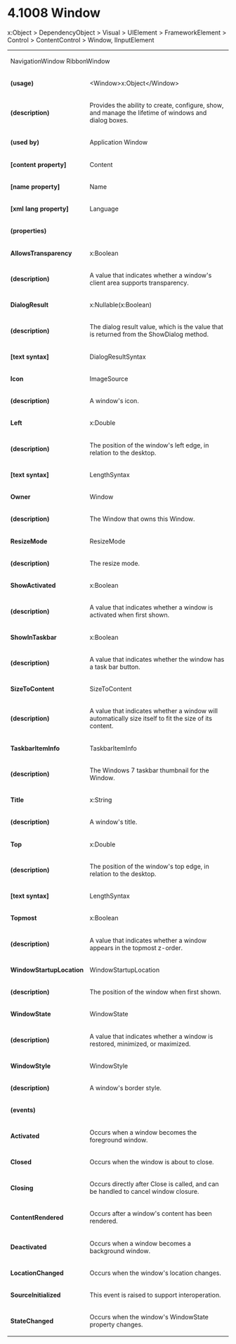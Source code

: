 <html dir="LTR" xmlns:mshelp="http://msdn.microsoft.com/mshelp" xmlns:ddue="http://ddue.schemas.microsoft.com/authoring/2003/5" xmlns:xlink="http://www.w3.org/1999/xlink" xmlns:tool="http://www.microsoft.com/tooltip"><body><input type="hidden" id="userDataCache" class="userDataStyle"><input type="hidden" id="hiddenScrollOffset"><img id="dropDownImage" style="display:none; height:0; width:0;" src="../local/drpdown.gif"><img id="dropDownHoverImage" style="display:none; height:0; width:0;" src="../local/drpdown_orange.gif"><img id="collapseImage" style="display:none; height:0; width:0;" src="../local/collapse.gif"><img id="expandImage" style="display:none; height:0; width:0;" src="../local/exp.gif"><img id="collapseAllImage" style="display:none; height:0; width:0;" src="../local/collall.gif"><img id="expandAllImage" style="display:none; height:0; width:0;" src="../local/expall.gif"><img id="copyImage" style="display:none; height:0; width:0;" src="../local/copycode.gif"><img id="copyHoverImage" style="display:none; height:0; width:0;" src="../local/copycodeHighlight.gif"><div id="header"><h1 class="heading">4.1008 Window</h1></div><div id="mainSection"><div id="mainBody"><div id="allHistory" class="saveHistory" onsave="saveAll()" onload="loadAll()"></div>
				<p xmlns:wsd="http://wsdev.schemas.microsoft.com/authoring/2008/2" xmlns:msxsl="urn:schemas-microsoft-com:xslt" xmlns:script="urn:script" xmlns:build="urn:build">
				</p>
			<div id="sectionSection0" class="section" name="collapseableSection"><content xmlns="http://ddue.schemas.microsoft.com/authoring/2003/5" xmlns:wsd="http://wsdev.schemas.microsoft.com/authoring/2008/2" xmlns:msxsl="urn:schemas-microsoft-com:xslt" xmlns:script="urn:script" xmlns:build="urn:build">
				</content></div><div id="sectionSection1" class="section" name="collapseableSection"><content xmlns="http://ddue.schemas.microsoft.com/authoring/2003/5" xmlns:wsd="http://wsdev.schemas.microsoft.com/authoring/2008/2" xmlns:msxsl="urn:schemas-microsoft-com:xslt" xmlns:script="urn:script" xmlns:build="urn:build">
					<p xmlns="">
						<mshelp:link keywords="ede4c53c-28c9-420a-b2bb-74ad1d6320fd" tabindex="0">x:Object</mshelp:link> &gt; <mshelp:link keywords="6ca4c982-6a3c-4708-a5ca-065f010b3dc0" tabindex="0">DependencyObject</mshelp:link> &gt; <mshelp:link keywords="c4c8f245-288c-44c4-bcea-89389c44d899" tabindex="0">Visual</mshelp:link> &gt; <mshelp:link keywords="85f0d550-3bad-4102-8d34-f13f46f65e31" tabindex="0">UIElement</mshelp:link> &gt; <mshelp:link keywords="3300bec6-ae43-49c6-8599-29825a5d7b31" tabindex="0">FrameworkElement</mshelp:link> &gt; <mshelp:link keywords="e54f2148-29ff-423c-b3a4-24fce557f41c" tabindex="0">Control</mshelp:link> &gt; <mshelp:link keywords="65050ae7-36eb-4821-89a3-d3178f5b9e5f" tabindex="0">ContentControl</mshelp:link> &gt; Window, <mshelp:link keywords="c1b80d87-0aaa-416b-b1fc-d13cf0ea5c1e" tabindex="0">IInputElement</mshelp:link></p>
					<p xmlns=""><b></b></p><table class="ProtocolAuthoredTable" xmlns=""><tr>
								<td colspan="2">
									<p>
										<mshelp:link keywords="07b77951-13bd-42a5-8533-2720e05032fe" tabindex="0">NavigationWindow</mshelp:link> <mshelp:link keywords="a888ff56-7006-4968-a9cc-b55144a99c6e" tabindex="0">RibbonWindow</mshelp:link></p>
								</td>
							</tr><tr>
							<td>
								<p>
									<b>(usage)</b>
								</p>
							</td>
							<td>
								<p>&lt;Window&gt;<mshelp:link keywords="ede4c53c-28c9-420a-b2bb-74ad1d6320fd" tabindex="0">x:Object</mshelp:link>&lt;/Window&gt;</p>
							</td>
						</tr><tr>
							<td>
								<p>
									<b>(description)</b>
								</p>
							</td>
							<td>
								<p>Provides the ability to create, configure, show, and manage the lifetime of windows and dialog boxes.</p>
							</td>
						</tr><tr>
							<td>
								<p>
									<b>(used by)</b>
								</p>
							</td>
							<td>
								<p>
									<mshelp:link keywords="8751897a-5395-44cd-a8b9-d095f04c0b28" tabindex="0">Application</mshelp:link> Window</p>
							</td>
						</tr><tr>
							<td>
								<p>
									<b>[content property]</b>
								</p>
							</td>
							<td>
								<p>Content</p>
							</td>
						</tr><tr>
							<td>
								<p>
									<b>[name property]</b>
								</p>
							</td>
							<td>
								<p>Name</p>
							</td>
						</tr><tr>
							<td>
								<p>
									<b>[xml lang property]</b>
								</p>
							</td>
							<td>
								<p>Language</p>
							</td>
						</tr><tr>
							<td>
								<p>
									<b>(properties)</b>
								</p>
							</td>
							<td>
							</td>
						</tr><tr>
							<td>
								<p>
									<b>AllowsTransparency</b>
								</p>
							</td>
							<td>
								<p>
									<mshelp:link keywords="936164dd-836e-4cb8-9aab-8921de048dd2" tabindex="0">x:Boolean</mshelp:link>
								</p>
							</td>
						</tr><tr>
							<td>
								<p>
									<b>(description)</b>
								</p>
							</td>
							<td>
								<p>A value that indicates whether a window's client area supports transparency.</p>
							</td>
						</tr><tr>
							<td>
								<p>
									<b>DialogResult</b>
								</p>
							</td>
							<td>
								<p>
									<mshelp:link keywords="8bf1edad-181c-4ed7-acf8-cd4ac6b511fc" tabindex="0">x:Nullable</mshelp:link>(<mshelp:link keywords="936164dd-836e-4cb8-9aab-8921de048dd2" tabindex="0">x:Boolean</mshelp:link>)</p>
							</td>
						</tr><tr>
							<td>
								<p>
									<b>(description)</b>
								</p>
							</td>
							<td>
								<p>The dialog result value, which is the value that is returned from the ShowDialog method.</p>
							</td>
						</tr><tr>
							<td>
								<p>
									<b>[text syntax]</b>
								</p>
							</td>
							<td>
								<p>DialogResultSyntax</p>
							</td>
						</tr><tr>
							<td>
								<p>
									<b>Icon</b>
								</p>
							</td>
							<td>
								<p>
									<mshelp:link keywords="491b2f39-1553-4557-a7df-403c652dfbc7" tabindex="0">ImageSource</mshelp:link>
								</p>
							</td>
						</tr><tr>
							<td>
								<p>
									<b>(description)</b>
								</p>
							</td>
							<td>
								<p>A window's icon.</p>
							</td>
						</tr><tr>
							<td>
								<p>
									<b>Left</b>
								</p>
							</td>
							<td>
								<p>
									<mshelp:link keywords="28373470-759c-4ac0-82a3-35fbe1d6b769" tabindex="0">x:Double</mshelp:link>
								</p>
							</td>
						</tr><tr>
							<td>
								<p>
									<b>(description)</b>
								</p>
							</td>
							<td>
								<p>The position of the window's left edge, in relation to the desktop.</p>
							</td>
						</tr><tr>
							<td>
								<p>
									<b>[text syntax]</b>
								</p>
							</td>
							<td>
								<p>
									<mshelp:link keywords="abf1d29d-52fe-4eaa-9329-63fe8dbbbaf0" tabindex="0">LengthSyntax</mshelp:link>
								</p>
							</td>
						</tr><tr>
							<td>
								<p>
									<b>Owner</b>
								</p>
							</td>
							<td>
								<p>Window</p>
							</td>
						</tr><tr>
							<td>
								<p>
									<b>(description)</b>
								</p>
							</td>
							<td>
								<p>The Window that owns this Window.</p>
							</td>
						</tr><tr>
							<td>
								<p>
									<b>ResizeMode</b>
								</p>
							</td>
							<td>
								<p>
									<mshelp:link keywords="a2cfafa0-9975-4a6c-9f8b-a49bfb493046" tabindex="0">ResizeMode</mshelp:link>
								</p>
							</td>
						</tr><tr>
							<td>
								<p>
									<b>(description)</b>
								</p>
							</td>
							<td>
								<p>The resize mode.</p>
							</td>
						</tr><tr>
							<td>
								<p>
									<b>ShowActivated</b>
								</p>
							</td>
							<td>
								<p>
									<mshelp:link keywords="936164dd-836e-4cb8-9aab-8921de048dd2" tabindex="0">x:Boolean</mshelp:link>
								</p>
							</td>
						</tr><tr>
							<td>
								<p>
									<b>(description)</b>
								</p>
							</td>
							<td>
								<p>A value that indicates whether a window is activated when first shown.</p>
							</td>
						</tr><tr>
							<td>
								<p>
									<b>ShowInTaskbar</b>
								</p>
							</td>
							<td>
								<p>
									<mshelp:link keywords="936164dd-836e-4cb8-9aab-8921de048dd2" tabindex="0">x:Boolean</mshelp:link>
								</p>
							</td>
						</tr><tr>
							<td>
								<p>
									<b>(description)</b>
								</p>
							</td>
							<td>
								<p>A value that indicates whether the window has a task bar button.</p>
							</td>
						</tr><tr>
							<td>
								<p>
									<b>SizeToContent</b>
								</p>
							</td>
							<td>
								<p>
									<mshelp:link keywords="4ab0bd69-04fa-4a74-a090-0e0fe58d5637" tabindex="0">SizeToContent</mshelp:link>
								</p>
							</td>
						</tr><tr>
							<td>
								<p>
									<b>(description)</b>
								</p>
							</td>
							<td>
								<p>A value that indicates whether a window will automatically size itself to fit the size of its content.</p>
							</td>
						</tr><tr>
							<td>
								<p>
									<b>TaskbarItemInfo</b>
								</p>
							</td>
							<td>
								<p>
									<mshelp:link keywords="8021cb71-0dbf-47a4-8dd8-09b7f292c353" tabindex="0">TaskbarItemInfo</mshelp:link>
								</p>
							</td>
						</tr><tr>
							<td>
								<p>
									<b>(description)</b>
								</p>
							</td>
							<td>
								<p>The Windows 7 taskbar thumbnail for the Window.</p>
							</td>
						</tr><tr>
							<td>
								<p>
									<b>Title</b>
								</p>
							</td>
							<td>
								<p>
									<mshelp:link keywords="e37f1d31-5cbd-48d9-991b-2461aaa6158e" tabindex="0">x:String</mshelp:link>
								</p>
							</td>
						</tr><tr>
							<td>
								<p>
									<b>(description)</b>
								</p>
							</td>
							<td>
								<p>A window's title.</p>
							</td>
						</tr><tr>
							<td>
								<p>
									<b>Top</b>
								</p>
							</td>
							<td>
								<p>
									<mshelp:link keywords="28373470-759c-4ac0-82a3-35fbe1d6b769" tabindex="0">x:Double</mshelp:link>
								</p>
							</td>
						</tr><tr>
							<td>
								<p>
									<b>(description)</b>
								</p>
							</td>
							<td>
								<p>The position of the window's top edge, in relation to the desktop.</p>
							</td>
						</tr><tr>
							<td>
								<p>
									<b>[text syntax]</b>
								</p>
							</td>
							<td>
								<p>
									<mshelp:link keywords="abf1d29d-52fe-4eaa-9329-63fe8dbbbaf0" tabindex="0">LengthSyntax</mshelp:link>
								</p>
							</td>
						</tr><tr>
							<td>
								<p>
									<b>Topmost</b>
								</p>
							</td>
							<td>
								<p>
									<mshelp:link keywords="936164dd-836e-4cb8-9aab-8921de048dd2" tabindex="0">x:Boolean</mshelp:link>
								</p>
							</td>
						</tr><tr>
							<td>
								<p>
									<b>(description)</b>
								</p>
							</td>
							<td>
								<p>A value that indicates whether a window appears in the topmost z-order.</p>
							</td>
						</tr><tr>
							<td>
								<p>
									<b>WindowStartupLocation</b>
								</p>
							</td>
							<td>
								<p>
									<mshelp:link keywords="23efbe2f-5111-44a4-95ce-7d83983451d0" tabindex="0">WindowStartupLocation</mshelp:link>
								</p>
							</td>
						</tr><tr>
							<td>
								<p>
									<b>(description)</b>
								</p>
							</td>
							<td>
								<p>The position of the window when first shown.</p>
							</td>
						</tr><tr>
							<td>
								<p>
									<b>WindowState</b>
								</p>
							</td>
							<td>
								<p>
									<mshelp:link keywords="cf22731d-5ff3-4d7d-b883-d069b2eda8c4" tabindex="0">WindowState</mshelp:link>
								</p>
							</td>
						</tr><tr>
							<td>
								<p>
									<b>(description)</b>
								</p>
							</td>
							<td>
								<p>A value that indicates whether a window is restored, minimized, or maximized.</p>
							</td>
						</tr><tr>
							<td>
								<p>
									<b>WindowStyle</b>
								</p>
							</td>
							<td>
								<p>
									<mshelp:link keywords="cd97f0e9-330c-4774-9247-32ad81602206" tabindex="0">WindowStyle</mshelp:link>
								</p>
							</td>
						</tr><tr>
							<td>
								<p>
									<b>(description)</b>
								</p>
							</td>
							<td>
								<p>A window's border style.</p>
							</td>
						</tr><tr>
							<td>
								<p>
									<b>(events)</b>
								</p>
							</td>
							<td>
							</td>
						</tr><tr>
							<td>
								<p>
									<b>Activated</b>
								</p>
							</td>
							<td>
								<p>Occurs when a window becomes the foreground window.</p>
							</td>
						</tr><tr>
							<td>
								<p>
									<b>Closed</b>
								</p>
							</td>
							<td>
								<p>Occurs when the window is about to close.</p>
							</td>
						</tr><tr>
							<td>
								<p>
									<b>Closing</b>
								</p>
							</td>
							<td>
								<p>Occurs directly after Close is called, and can be handled to cancel window closure.</p>
							</td>
						</tr><tr>
							<td>
								<p>
									<b>ContentRendered</b>
								</p>
							</td>
							<td>
								<p>Occurs after a window's content has been rendered.</p>
							</td>
						</tr><tr>
							<td>
								<p>
									<b>Deactivated</b>
								</p>
							</td>
							<td>
								<p>Occurs when a window becomes a background window.</p>
							</td>
						</tr><tr>
							<td>
								<p>
									<b>LocationChanged</b>
								</p>
							</td>
							<td>
								<p>Occurs when the window's location changes.</p>
							</td>
						</tr><tr>
							<td>
								<p>
									<b>SourceInitialized</b>
								</p>
							</td>
							<td>
								<p>This event is raised to support interoperation.</p>
							</td>
						</tr><tr>
							<td>
								<p>
									<b>StateChanged</b>
								</p>
							</td>
							<td>
								<p>Occurs when the window's WindowState property changes.</p>
							</td>
						</tr></table>
				</content></div><!--[if gte IE 5]>
			<tool:tip element="languageFilterToolTip" avoidmouse="false"/>
		<![endif]--></div><a name="feedback"></a><span></span></div></body></html>